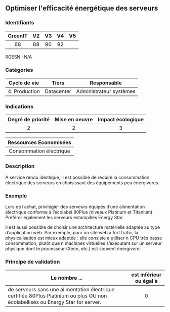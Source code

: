 ## Optimiser l'efficacité énergétique des serveurs

### Identifiants

| GreenIT |  V2  |  V3  |  V4  |  V5  |
|:-------:|:----:|:----:|:----:|:----:|
|   68    |  88  |  90  |  92  |      |

RGESN : N/A

### Catégories

| Cycle de vie |  Tiers  |  Responsable  |
|:---------:|:----:|:----:|
| 4. Production | Datacenter | Administrateur systèmes |

### Indications

| Degré de priorité |      Mise en oeuvre       |  Impact écologique    |
|:-------------------:|:-------------------------:|:---------------------:|
| 2 | 2 | 3 |

|Ressources Economisées                                      |
|:----------------------------------------------------------:|
| Consommation électrique   |

### Description

À service rendu identique, il est possible de réduire la consommation électrique des serveurs en choisissant des équipements peu énergivores.

### Exemple

Lors de l’achat, privilégier des serveurs équipés d’une alimentation électrique conforme à l’écolabel 80Plus (niveaux Platinum et Titanium). Préférer également les serveurs estampillés Energy Star.

Il est aussi possible de choisir une architecture matérielle adaptée au type d’application web. Par exemple, pour un site web à fort trafic, la physicalisation est mieux adaptée : elle consiste à utiliser n CPU très basse consommation, plutôt que n machines virtuelles s’exécutant sur un serveur physique dont le processeur (Xeon, etc.) est souvent énergivore.

### Principe de validation

| Le nombre ...     | est inférieur ou égal à   |  
|-------------------|:-------------------------:|
|  de serveurs sans une alimentation électrique certifiée 80Plus Platinium ou plus OU non écolabellisés ou Energy Star for server. | 0  |
